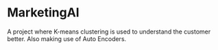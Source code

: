 # MarketingAI
A project where K-means clustering is used to understand the customer better. Also making use of Auto Encoders.
